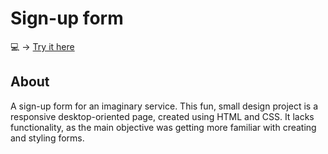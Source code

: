 # Sign-up form


💻 → [Try it here](https://yupseth.github.io/exercise-sign-in-form/)

## About
A sign-up form for an imaginary service.
This fun, small design project is a responsive desktop-oriented page, created using HTML and CSS.
It lacks functionality, as the main objective was getting more familiar with creating and styling forms.


